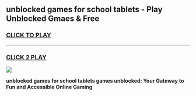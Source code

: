 
## unblocked games for school tablets - Play Unblocked Gmaes & Free
<h3>
<a href="https://premium.freeplayer.one?title=unblocked_games_for_school_tablets&ref=20F">CLICK TO PLAY</a></h3>
<hr>

<h3>
<a href="https://premium.freeplayer.one?title=unblocked_games_for_school_tablets&ref=20F">CLICK 2 PLAY</a>
  
</h3>

<a href="https://premium.freeplayer.one?title=unblocked_games_for_school_tablets&ref=20F/"><img src="https://clearcache.store/games.png"></a>


**unblocked games for school tablets games unblocked: Your Gateway to Fun and Accessible Online Gaming**
